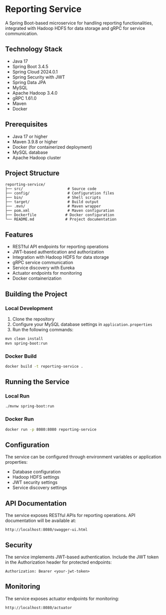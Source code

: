 # Reporting Service

A Spring Boot-based microservice for handling reporting functionalities, integrated with Hadoop HDFS for data storage and gRPC for service communication.

## Technology Stack

- Java 17
- Spring Boot 3.4.5
- Spring Cloud 2024.0.1
- Spring Security with JWT
- Spring Data JPA
- MySQL
- Apache Hadoop 3.4.0
- gRPC 1.61.0
- Maven
- Docker

## Prerequisites

- Java 17 or higher
- Maven 3.9.8 or higher
- Docker (for containerized deployment)
- MySQL database
- Apache Hadoop cluster

## Project Structure

```text
reporting-service/
├── src/                    # Source code
├── config/                 # Configuration files
├── bin/                    # Shell scripts
├── target/                 # Build output
├── .mvn/                   # Maven wrapper
├── pom.xml                 # Maven configuration
├── Dockerfile             # Docker configuration
└── README.md              # Project documentation
```

## Features

- RESTful API endpoints for reporting operations
- JWT-based authentication and authorization
- Integration with Hadoop HDFS for data storage
- gRPC service communication
- Service discovery with Eureka
- Actuator endpoints for monitoring
- Docker containerization

## Building the Project

### Local Development

1. Clone the repository
2. Configure your MySQL database settings in `application.properties`
3. Run the following commands:

```bash
mvn clean install
mvn spring-boot:run
```

### Docker Build

```bash
docker build -t reporting-service .
```

## Running the Service

### Local Run

```bash
./mvnw spring-boot:run
```

### Docker Run

```bash
docker run -p 8080:8080 reporting-service
```

## Configuration

The service can be configured through environment variables or application properties:

- Database configuration
- Hadoop HDFS settings
- JWT security settings
- Service discovery settings

## API Documentation

The service exposes RESTful APIs for reporting operations. API documentation will be available at:

```text
http://localhost:8080/swagger-ui.html
```

## Security

The service implements JWT-based authentication. Include the JWT token in the Authorization header for protected endpoints:

```text
Authorization: Bearer <your-jwt-token>
```

## Monitoring

The service exposes actuator endpoints for monitoring:

```text
http://localhost:8080/actuator
```
